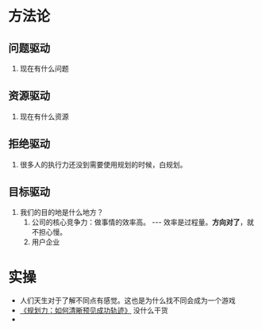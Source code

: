# 方法论
## 问题驱动
1. 现在有什么问题

## 资源驱动
1. 现在有什么资源

## 拒绝驱动
1. 很多人的执行力还没到需要使用规划的时候，白规划。

## 目标驱动
1. 我们的目的地是什么地方？
	1. 公司的核心竞争力：做事情的效率高。  --- 效率是过程量。**方向对了**，就不担心慢。
	2. 用户企业



# 实操
- 人们天生对于了解不同点有感觉。这也是为什么找不同会成为一个游戏
- [《规划力：如何清晰预见成功轨迹》](《规划力：如何清晰预见成功轨迹》.md) 没什么干货
- 